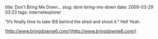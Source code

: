 title: Don't Bring Me Down…
slug: dont-bring-me-down
date: 2009-03-29 03:23
tags: internetexplorer

"It’s finally time to take IE6 behind the shed and shoot it." Hell Yeah.

[http://www.bringdownie6.com/](http://www.bringdownie6.com/)
